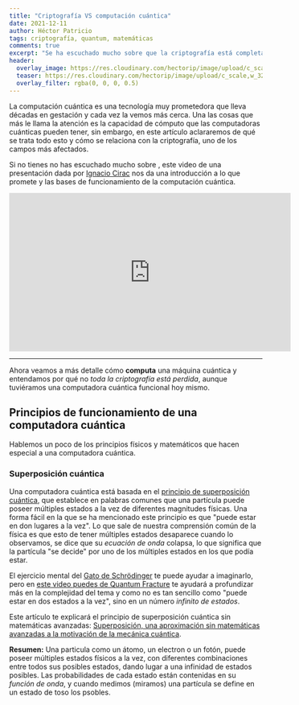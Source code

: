 ```yaml
---
title: "Criptografía VS computación cuántica"
date: 2021-12-11
author: Héctor Patricio
tags: criptografía, quantum, matemáticas
comments: true
excerpt: "Se ha escuchado mucho sobre que la criptografía está completamente acabada si la computación cuántica tiene éxito. Entendamos si esto es verdad."
header:
  overlay_image: https://res.cloudinary.com/hectorip/image/upload/c_scale,w_1120/v1639258127/anton-maksimov-juvnsky-wrkNQmhmdvY-unsplash_zfe4zr.jpg
  teaser: https://res.cloudinary.com/hectorip/image/upload/c_scale,w_320/v1639258127/anton-maksimov-juvnsky-wrkNQmhmdvY-unsplash_zfe4zr.jpg
  overlay_filter: rgba(0, 0, 0, 0.5)
---
```


La computación cuántica es una tecnología muy prometedora que lleva décadas en gestación y cada vez la vemos más cerca. Una las cosas que más le llama la atención es la capacidad de cómputo que las computadoras cuánticas pueden tener, sin embargo, en este artículo aclararemos de qué se trata todo esto y cómo se relaciona con la criptografía, uno de los campos más afectados.

Si no tienes no has escuchado mucho sobre , este video de una presentación dada por [Ignacio Cirac](https://www.xataka.com/investigacion/algun-dia-se-construye-ordenador-cuantico-plenamente-funcional-sera-gracias-parte-a-este-cientifico-espanol-hablamos-ignacio-cirac) nos da una introducción a lo que promete y las bases de funcionamiento de la computación cuántica.

<iframe width="560" height="315" src="https://www.youtube.com/embed/WJ3r6btgzBM" title="YouTube video player" frameborder="0" allow="accelerometer; autoplay; clipboard-write; encrypted-media; gyroscope; picture-in-picture" allowfullscreen></iframe>

---

Ahora veamos a más detalle cómo **computa** una máquina cuántica y entendamos por qué no _toda la criptografía está perdida_, aunque tuviéramos una computadora cuántica funcional hoy mismo.

## Principios de funcionamiento de una computadora cuántica

Hablemos un poco de los principios físicos y matemáticos que hacen especial a una computadora cuántica.

### Superposición cuántica

Una computadora cuántica está basada en el [principio de superposición cuántica](https://es.wikipedia.org/wiki/Superposici%C3%B3n_cu%C3%A1ntica), que establece en palabras comunes que una partícula puede poseer múltiples estados a la vez de diferentes magnitudes físicas. Una forma fácil en la que se ha mencionado este principio es que "puede estar en don lugares a la vez". Lo que sale de nuestra comprensión común de la física es que esto de tener múltiples estados desaparece cuando lo observamos, se dice que su _ecuación de onda_ colapsa, lo que significa que la partícula "se decide" por uno de los múltiples estados en los que podía estar.

El ejercicio mental del [Gato de Schrödinger](https://www.youtube.com/watch?v=lzxKZx7we4s) te puede ayudar a imaginarlo, pero en [este video puedes de Quantum Fracture](https://www.youtube.com/watch?v=9JlOmEEyTOU) te ayudará a profundizar más en la complejidad del tema y como no es tan sencillo como "puede estar en dos estados a la vez", sino en un número _infinito de estados_.

Este artículo te explicará el principio de superposición cuántica sin matemáticas avanzadas: [Superposición, una aproximación sin matemáticas avanzadas a la motivación de la mecánica cuántica](https://www.elclaustro.edu.mx/agnosia/index.php/component/k2/item/427-superposicion-una-aproximacion-sin-matematicas-avanzadas-a-la-motivacion-de-la-mecanica-cuantica).

**Resumen:** Una particula como un átomo, un electron o un fotón, puede poseer múltiples estados físicos a la vez, con diferentes combinaciones entre todos sus posibles estados, dando lugar a una infinidad de estados posibles. Las probabilidades de cada estado están contenidas en su _función de onda_, y cuando medimos (miramos) una partícula se define en un estado de toso los psobles.